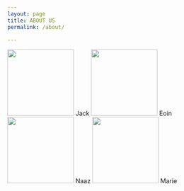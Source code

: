 ```yaml
---
layout: page
title: ABOUT US
permalink: /about/

---
```

<img src="https://avatars1.githubusercontent.com/u/12450298?v=3&s=400" height="150" width="150">
Jack
<img src="https://avatars1.githubusercontent.com/u/12845233?v=3&s=400" height="150" width="150">
Eoin
<img src="https://cloud.githubusercontent.com/assets/11833296/9937590/539f932c-5d59-11e5-874d-465142e5d189.png" height="150" width="150">
Naaz
<img src="https://avatars3.githubusercontent.com/u/13470325?v=3&s=400" height="150" width="150">
Marie
